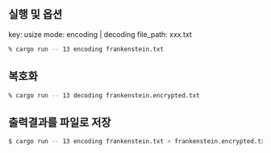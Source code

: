 


## 실행 및 옵션
key: usize
mode: encoding | decoding
file_path: xxx.txt

```sh
% cargo run -- 13 encoding frankenstein.txt
```



## 복호화
```sh
% cargo run -- 13 decoding frankenstein.encrypted.txt
```



##  출력결과를 파일로 저장
```sh
$ cargo run -- 13 encoding frankenstein.txt > frankenstein.encrypted.txt
```

